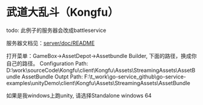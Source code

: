# 武道大乱斗（Kongfu）

todo: 此例子的服务器会改成battleservice

服务器文档见：[server/doc/README](server/doc/README.md)

打开菜单：GameBox->AssetDepot->Assetbundle Builder, 下面的路径，换成你自己的路径。
Configuration Path:  D:\work\sourceCode\Kongfu\client\Kongfu\Assets\StreamingAssets\AssetBundle
AssetBundle Outpt Path: F:\t_work\go-service_github\go-service-examples\unityDemo\client\Kongfu\Assets\StreamingAssets\AssetBundle

如果是我windows上跑unity, 请选择Standalone windows 64